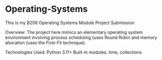 # Operating-Systems
This is my B206 Operating Systems Module Project Submission

Overview:
The project here mimics an elementary operating system environment involving process scheduling (uses Round Robin and memory allocation (uses the First-Fit technique).

Technologies Used:
Python 3.11+
Built-in modules: time, collections
